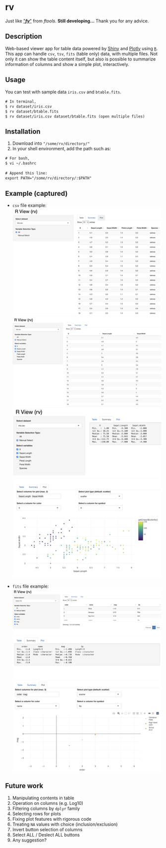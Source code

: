 # rv
Just like ["***fv***"](https://heasarc.gsfc.nasa.gov/ftools/fv/) from *ftools*.
**Still developing...** Thank you for any advice.
## Description
Web-based viewer app for table data powered by [Shiny](https://shiny.rstudio.com) and [Plotly](https://plotly.com/r/) using [`R`](https://www.r-project.org). This app can handle `csv`, `tsv`, `fits` (table only) data, with multiple files. Not only it can show the table content itself, but also is possible to summarize information of columns and show a simple plot, interactively. 

## Usage
You can test with sample data `iris.csv` and `btable.fits`.

```
# In terminal,
$ rv dataset/iris.csv
$ rv dataset/btable.fits
$ rv dataset/iris.csv dataset/btable.fits (open multiple files)
```

## Installation
> 
1. Download into `"/some/rv/directory/"`
2. In your shell environment, add the path such as:

```
# For bash, 
$ vi ~/.bashrc

# Append this line:
export PATH="/some/rv/directory/:$PATH"
```

## Example (captured)
* `csv` file example:
![csv example](./example_figs/csv_all.png)
![csv example](./example_figs/csv_man.png)
![csv example](./example_figs/csv_summ.png)
![csv example](./example_figs/csv_plot.png)

* `fits` file example:
![csv example](./example_figs/fits_man.png)
![csv example](./example_figs/fits_summ.png)
![csv example](./example_figs/fits_plot.png)

## Future work
1. Manipulating contents in table
2. Operation on columns (e.g. Log10)
3. Filtering columns by `dplyr` family
4. Selecting rows for plots
5. Fixing plot features with rigorous code
6. Treating `NA` values with choice (inclusion/exclusion)
7. Invert button selection of columns
8. Select ALL / Deslect ALL buttons
9. Any suggestion?